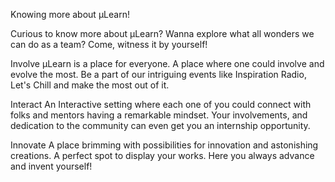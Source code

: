 Knowing more about µLearn!

Curious to know more about µLearn? Wanna explore what all wonders we can do as a team? Come, witness it by yourself!


Involve
µLearn is a place for everyone. A place where one could involve and evolve the most. Be a part of our intriguing events like Inspiration Radio, Let's Chill and make the most out of it.

Interact
An Interactive setting where each one of you could connect with folks and mentors having a remarkable mindset. Your involvements, and dedication to the community can even get you an internship opportunity.

Innovate
A place brimming with possibilities for innovation and astonishing creations. A perfect spot to display your works. Here you always advance and invent yourself!